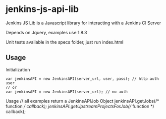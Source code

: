 jenkins-js-api-lib
==================

Jenkins JS Lib is a Javascript library for interacting with a Jenkins CI Server

Depends on Jquery, examples use 1.8.3

Unit tests available in the specs folder, just run index.html

Usage
-----
Initialization

    var jenkinsAPI = new JenkinsAPI(server_url, user, pass); // http auth user
    // or
    var jenkinsAPI = new JenkinsAPI(server_url); // no auth

Usage
    // all examples return a JenkinsAPIJob Object
    jenkinsAPI.getJobs(/* function */ callback);
    jenkinsAPI.getUpstreamProjectsForJob(/* function */ callback);
    
    